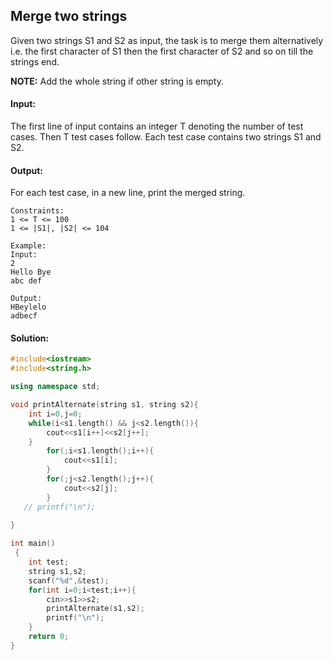 ## Merge two strings 
Given two strings S1 and S2 as input, the task is to merge them alternatively i.e. the first character of S1 then the first character of S2 and so on till the strings end.

<b>NOTE:</b> Add the whole string if other string is empty.

#### Input:
The first line of input contains an integer T denoting the number of test cases. Then T test cases follow. Each test case contains two strings S1 and S2.

#### Output:
For each test case, in a new line, print the merged string.
```
Constraints:
1 <= T <= 100
1 <= |S1|, |S2| <= 104

Example:
Input:
2
Hello Bye
abc def

Output:
HBeylelo
adbecf
```
#### Solution:
```c++
#include<iostream>
#include<string.h>

using namespace std;

void printAlternate(string s1, string s2){
    int i=0,j=0;
    while(i<s1.length() && j<s2.length()){
        cout<<s1[i++]<<s2[j++];
    }
        for(;i<s1.length();i++){
            cout<<s1[i];
        }
        for(;j<s2.length();j++){
            cout<<s2[j];
        }
   // printf("\n");
    
}

int main()
 {
	int test;
	string s1,s2;
	scanf("%d",&test);
	for(int i=0;i<test;i++){
	    cin>>s1>>s2;
	    printAlternate(s1,s2);
	    printf("\n");
	}
	return 0;
}
```
